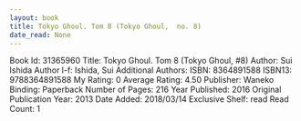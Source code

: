 ```yaml
---
layout: book
title: Tokyo Ghoul. Tom 8 (Tokyo Ghoul,  no. 8)
date_read: None
---
```


Book Id: 31365960
Title: Tokyo Ghoul. Tom 8 (Tokyo Ghoul, #8)
Author: Sui Ishida
Author l-f: Ishida, Sui
Additional Authors: 
ISBN: 8364891588
ISBN13: 9788364891588
My Rating: 0
Average Rating: 4.50
Publisher: Waneko
Binding: Paperback
Number of Pages: 216
Year Published: 2016
Original Publication Year: 2013
Date Added: 2018/03/14
Exclusive Shelf: read
Read Count: 1

